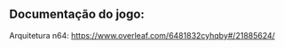 Documentação do jogo: 
-------------------------------------------------------------------
Arquitetura n64: https://www.overleaf.com/6481832cyhqby#/21885624/










